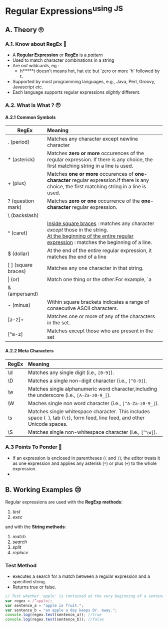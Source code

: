 # Regular Expressions<sup>using  JS<sup>

## A. Theory 🙄

### A.1. Know about RegEx 🤨

- A **Regular Expression** or **RegEx** is a *pattern*
- Used to match character combinations in a string
- Are *not* wildcards, eg :
  - h*****t doesn't means hot, hat etc but 'zero or more 'h' followed by t.  
- Supported by most programming languages, e.g., Java, Perl, Groovy, Javascript etc. 
- Each language supports regular expressions *slightly* different. 

### A.2. What Is What ? 😯

#### A.2.1 Common Symbols

| RegEx              | Meaning                                                      |
| ------------------- | :----------------------------------------------------------- |
| . (period)          | Matches any character except newline character               |
| * (asterick)        | Matches **zero or more** occurences of the regular expression. If there is any choice, the first matching string in a line is used. |
| + (plus)            | Matches **one or more** occurences of **one-character** regular expression.If there is any choice, the first matching string in a line is used. |
| ? (question mark)   | Matches **zero or one** occurrence of the **one-character** regular expression. |
| \\ (backslash)      |                                                              |
| ^ (caret)           | <u>Inside square braces</u> : matches any character *except* those in the string.<br /> <u>At the beginning of the entire regular expression</u> : matches the beginning of a line. |
| $ (dollar)          | At the end of the entire regular expression, it matches the end of a line |
| [ ] (square braces) | Matches any one character in that string.                    |
| \| (or)             | Match one thing or the other.For example, `a|b` matches either a or b. |
| & (ampersand)       |                                                              |
| - (minus)           | Within square brackets indicates a range of consecutive ASCII characters. |
| [a-z]+           | Matches one or more of any of the characters in the set.     |
| [^a-z]              | Matches except those who are present in the set |
#### A.2.2 Meta Characters

| RegEx             | Meaning                                                      |
| ------------------- | :----------------------------------------------------------- |
| \d                  | Matches any single digit (i.e., `[0-9]`).                    |
| \D                  | Matches a single non-digit character (i.e., `[^0-9]`).       |
| \w                  | Matches single alphanumeric word character,including the underscore (i.e., `[A-Za-z0-9_]`). |
| \W                  | Maches single non word character (i.e., `[^A-Za-z0-9_]`).    |
| \s | Matches single whitespace character. This includes space (`` ``), tab (`\t`), form feed, line feed, and other Unicode spaces. |
| \S | Matches single non-whitespace character (i.e., `[^\w]`). |
### A.3 Points To Ponder 🤯

- If an expression is enclosed in parentheses (`(` and `)`), the editor treats it as one expression and applies any asterisk (`*`) or plus (`+`) to the whole expression.
- 


## B. Working Examples 😢

Regular expressions are used with the **RegExp methods**:

1. *test*
2. *exec*

and with the **String methods**:

1. *match*
2. *search*
3. *split*
4. *replace*

### Test Method

- executes a search for a match between a regular expression and a specified string.
- Returns true or false.

```js
// Test whether 'apple' is contained at the very beginning of a sentence (string)
var regex = /^apple/;
var sentence_a = "apple is fruit.";
var sentence_b = "an apple a day keeps Dr. away.";
console.log(regex.test(sentence_a)); //true
console.log(regex.test(sentence_b)); //false
```

